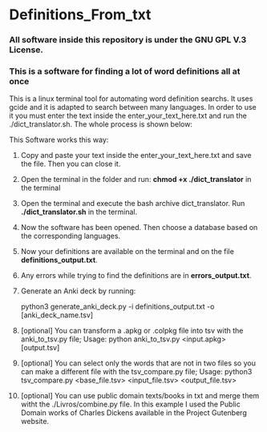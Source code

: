 ﻿# Definitions_From_txt

### All software inside this repository is under the GNU GPL V.3 License.

### This is a software for finding a lot of word definitions all at once
This is a linux terminal tool for automating word definition searchs. It uses gcide and it is adapted to search between many languages. In order to use it you must enter the text inside the enter_your_text_here.txt and run the ./dict_translator.sh. The whole process is shown below:

This Software works this way:

1. Copy and paste your text inside the enter_your_text_here.txt and save the file. Then you can close it.
2. Open the terminal in the folder and run: **chmod +x ./dict_translator** in the terminal
2. Open the terminal and execute the bash archive dict_translator. Run **./dict_translator.sh** in the terminal.
3. Now the software has been opened. Then choose a database based on the corresponding languages.
4. Now your definitions are available on the terminal and on the file **definitions_output.txt**.
5. Any errors while trying to find the definitions are in **errors_output.txt**.
6. Generate an Anki deck by running:

	python3 generate_anki_deck.py -i definitions_output.txt -o [anki_deck_name.tsv]
7. [optional] You can transform a .apkg or .colpkg file into tsv with the anki_to_tsv.py file; Usage: python anki_to_tsv.py <input.apkg> [output.tsv]
8. [optional] You can select only the words that are not in two files so you can make a different file with the tsv_compare.py file; Usage: python3 tsv_compare.py <base_file.tsv> <input_file.tsv> <output_file.tsv>
9. [optional] You can use public domain texts/books in txt and merge them witht the ./Livros/combine.py file. In this example I used the Public Domain works of Charles Dickens available in the Project Gutenberg website. 